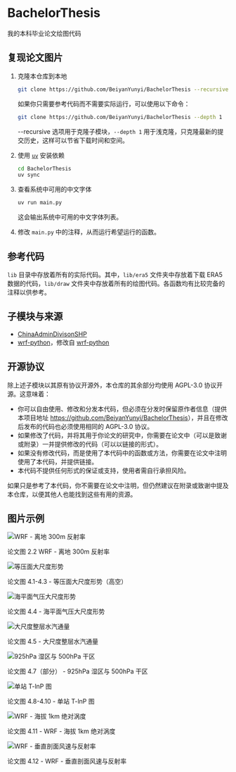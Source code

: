 # BachelorThesis

我的本科毕业论文绘图代码

## 复现论文图片

1. 克隆本仓库到本地

   ```bash
   git clone https://github.com/BeiyanYunyi/BachelorThesis --recursive --depth 1
   ```

   如果你只需要参考代码而不需要实际运行，可以使用以下命令：

   ```bash
   git clone https://github.com/BeiyanYunyi/BachelorThesis --depth 1
   ```

   --recursive 选项用于克隆子模块，`--depth 1` 用于浅克隆，只克隆最新的提交历史，这样可以节省下载时间和空间。

2. 使用 [`uv`](https://docs.astral.sh/uv/) 安装依赖

   ```bash
   cd BachelorThesis
   uv sync
   ```

3. 查看系统中可用的中文字体

   ```bash
   uv run main.py
   ```

   这会输出系统中可用的中文字体列表。

4. 修改 `main.py` 中的注释，从而运行希望运行的函数。

## 参考代码

`lib` 目录中存放着所有的实际代码。其中，`lib/era5` 文件夹中存放着下载 ERA5 数据的代码，`lib/draw` 文件夹中存放着所有的绘图代码。各函数均有比较完备的注释以供参考。

## 子模块与来源

- [ChinaAdminDivisonSHP](https://github.com/GaryBikini/ChinaAdminDivisonSHP)
- [wrf-python](https://github.com/BeiyanYunyi/wrf-python)，修改自 [wrf-python](https://github.com/NCAR/wrf-python)

## 开源协议

除上述子模块以其原有协议开源外，本仓库的其余部分均使用 AGPL-3.0 协议开源。这意味着：

- 你可以自由使用、修改和分发本代码，但必须在分发时保留原作者信息（提供本项目地址 <https://github.com/BeiyanYunyi/BachelorThesis>），并且在修改后发布的代码也必须使用相同的 AGPL-3.0 协议。
- 如果修改了代码，并将其用于你论文的研究中，你需要在论文中（可以是致谢或附录）一并提供修改的代码（可以以链接的形式）。
- 如果没有修改代码，而是使用了本代码中的函数或方法，你需要在论文中注明使用了本代码，并提供链接。
- 本代码不提供任何形式的保证或支持，使用者需自行承担风险。

如果只是参考了本代码，你不需要在论文中注明，但仍然建议在附录或致谢中提及本仓库，以便其他人也能找到这些有用的资源。

## 图片示例

![WRF - 离地 300m 反射率](./images/wrf/wrf_dbz.svg)

论文图 2.2 WRF - 离地 300m 反射率

![等压面大尺度形势](./images/2024-04-27%2013:00:00%20CST%20500hPa.svg)

论文图 4.1-4.3 - 等压面大尺度形势（高空）

![海平面气压大尺度形势](./images/2024-04-27%2013:00:00%20CST%20海平面.svg)

论文图 4.4 - 海平面气压大尺度形势

![大尺度整层水汽通量](./images/2024-04-27%2013:00:00%20CST%20整层水汽通量.svg)

论文图 4.5 - 大尺度整层水汽通量

![925hPa 湿区与 500hPa 干区](./images/2024-04-27%2013:00:00%20CST%20中分析图.svg)

论文图 4.7（部分） - 925hPa 湿区与 500hPa 干区

![单站 T-lnP 图](./images/2024-04-27%2015:00:00%20CST%20广州单站探空数据.svg)

论文图 4.8-4.10 - 单站 T-lnP 图

![WRF - 海拔 1km 绝对涡度](./images/wrf/wrf_vort.svg)

论文图 4.11 - WRF - 海拔 1km 绝对涡度

![WRF - 垂直剖面风速与反射率](./images/wrf/wrf_cross_section.svg)

论文图 4.12 - WRF - 垂直剖面风速与反射率
